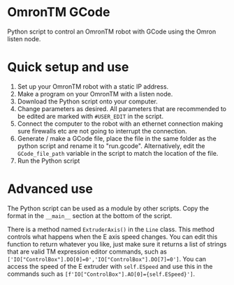 # OmronTM GCode
Python script to control an OmronTM robot with GCode using the Omron listen node.

# Quick setup and use
1. Set up your OmronTM robot with a static IP address.
2. Make a program on your OmronTM with a listen node.
3. Download the Python script onto your computer.
4. Change parameters as desired. All parameters that are recommended to be edited are marked with `#USER_EDIT` in the script.
5. Connect the computer to the robot with an ethernet connection making sure firewalls etc are not going to interrupt the connection.
6. Generate / make a GCode file, place the file in the same folder as the python script and rename it to "run.gcode". Alternatively, edit the `GCode_file_path` variable in the script to match the location of the file.
7. Run the Python script

# Advanced use
The Python script can be used as a module by other scripts. Copy the format in the `__main__` section at the bottom of the script.

There is a method named `ExtruderAxis()` in the `Line` class. This method controls what happens when the E axis speed changes. You can edit this function to return whatever you like, just make sure it returns a list of strings that are valid TM expression editor commands, such as `['IO["ControlBox"].DO[0]=0','IO["ControlBox"].DO[7]=0']`. You can access the speed of the E extruder with `self.ESpeed` and use this in the commands such as `[f'IO["ControlBox"].AO[0]={self.ESpeed}']`.
